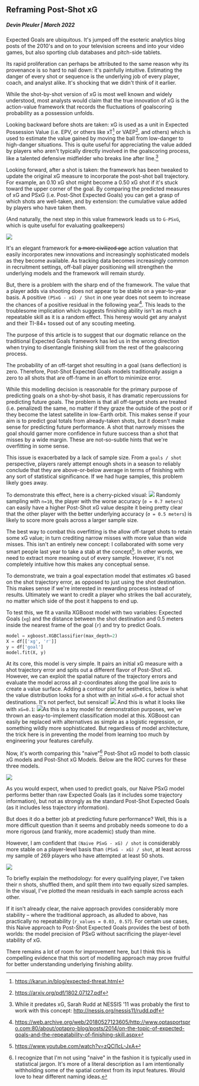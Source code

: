 ## **Reframing Post-Shot xG**

##### **Devin Pleuler | March 2022**

Expected Goals are ubiquitous. It's jumped off the esoteric analytics blog posts of the 2010's and on to your television screens and into your video games, but also sporting club databases and pitch-side tablets. 

Its rapid proliferation can perhaps be attributed to the same reason why its provenance is so hard to nail down: it's painfully intuitive. Estimating the danger of every shot or sequence is the underlying job of every player, coach, and analyst alike. It's shocking that we didn't think of it earlier.

While the shot-by-shot version of xG is most well known and widely understood, most analysts would claim that the true innovation of xG is the action-value framework that records the fluctuations of goalscoring probability as a possession unfolds.

Looking backward before shots are taken: xG is used as a unit in Expected Possession Value (i.e. EPV, or others like xT[^1] or VAEP[^2], and others) which is used to estimate the value gained by moving the ball from low-danger to high-danger situations. This is quite useful for appreciating the value added by players who aren't typically directly involved in the goalscoring process, like a talented defensive midfielder who breaks line after line.[^3] 

[^1]:https://karun.in/blog/expected-threat.html
[^2]: https://arxiv.org/pdf/1802.07127.pdf
[^3]: While it predates xG, Sarah Rudd at NESSIS '11 was probably the first to work with this concept: http://nessis.org/nessis11/rudd.pdf

Looking forward, after a shot is taken: the framework has been tweaked to update the original xG measure to incorporate the post-shot ball trajectory. For example, an 0.10 xG shot might become a 0.50 xG shot if it's stuck toward the upper corner of the goal. By comparing the predicted measures of xG and PSxG (i.e. Post-Shot Expected Goals) you can get a grasp of which shots are well-taken, and by extension: the cumulative value added by players who have taken them.

(And naturally, the next step in this value framework leads us to `G-PSxG`, which is quite useful for evaluating goalkeepers)

![](https://github.com/devinpleuler/research/blob/master/src/xg_value_progression.png)

It's an elegant framework for ~~a more civilized age~~ action valuation that easily incorporates new innovations and increasingly sophisticated models as they become available. As tracking data becomes increasingly common in recruitment settings, off-ball player positioning will strengthen the underlying models and the framework will remain sturdy.

But, there is a problem with the sharp end of the framework. The value that a player adds via shooting does not appear to be stable on a year-to-year basis. A positive `(PSxG - xG) / Shot` in one year does not seem to increase the chances of a positive residual in the following year[^4]. This leads to the troublesome implication which suggests finishing ability isn't as much a repeatable skill as it is a random effect. This heresy would get any analyst and their TI-84+ tossed out of any scouting meeting.

[^4]: https://web.archive.org/web/20180527123605/http://www.optasportspro.com:80/about/optapro-blog/posts/2014/on-the-topic-of-expected-goals-and-the-repeatability-of-finishing-skill.aspx

The purpose of this article is to suggest that our dogmatic reliance on the traditional Expected Goals framework has led us in the wrong direction when trying to disentangle finishing skill from the rest of the goalscoring process.

The probability of an off-target shot resulting in a goal (sans deflection) is zero. Therefore, Post-Shot Expected Goals models traditionally assign a zero to all shots that are off-frame in an effort to minimize error.

While this modelling decision is reasonable for the primary purpose of predicting goals on a shot-by-shot basis, it has dramatic repercussions for predicting future goals. The problem is that all off-target shots are treated (i.e. penalized) the same, no matter if they graze the outside of the post or if they become the latest satellite in low-Earth orbit. This makes sense if your aim is to predict goal totals from already-taken shots, but it doesn't make sense for predicting future performance. A shot that narrowly misses the goal should garner more confidence in future success than a shot that misses by a wide margin. These are not-so-subtle hints that we're overfitting in some sense.

This issue is exacerbated by a lack of sample size. From a `goals / shot` perspective,  players rarely attempt enough shots in a season to reliably conclude that they are above-or-below average in terms of finishing with any sort of statistical significance. If we had huge samples, this problem likely goes away.

To demonstrate this effect, here is a cherry-picked visual:
![](https://github.com/devinpleuler/research/blob/master/src/example.png)
Randomly sampling with `n=10`, the player with the worse accuracy (`σ = 0.7 meters`) can easily have a higher Post-Shot xG value despite it being pretty clear that the other player with the better underlying accuracy (`σ = 0.5 meters`) is likely to score more goals across a larger sample size.

The best way to combat this overfitting is the allow off-target shots to retain some xG value; in turn crediting narrow misses with more value than wide misses. This isn't an entirely new concept: I collaborated with some very smart people last year to take a stab at the concept[^5]. In other words, we need to extract more meaning out of every sample. However, it's not completely intuitive how this makes any conceptual sense.

[^5]: https://www.youtube.com/watch?v=zQCl1cL-JxA

To demonstrate, we train a goal expectation model that estimates xG based on the shot trajectory error, as opposed to just using the shot destination. This makes sense if we're interested in rewarding process instead of results. Ultimately we want to credit a player who strikes the ball accurately, no matter which side of the post it happens to end up.

To test this, we fit a vanilla XGBoost model with two variables: Expected Goals (`xg`) and the distance between the shot destination and 0.5 meters inside the nearest frame of the goal (`r`) and try to predict Goals.

```python
model = xgboost.XGBClassifier(max_depth=2)
X = df[['xg', 'r']]
y = df['goal']
model.fit(X, y)
```

At its core, this model is very simple. It pairs an initial xG measure with a shot trajectory error and spits out a different flavor of Post-Shot xG. However, we can exploit the spatial nature of the trajectory errors and evaluate the model across all z-coordinates along the goal line axis to create a value surface. Adding a contour plot for aesthetics, below is what the value distribution looks for a shot with an initial `xG=0.4` for actual shot destinations. It's not perfect, but sensical!
![](https://github.com/devinpleuler/research/blob/master/src/xg04.png)
And this is what it looks like with `xG=0.1`:
![](https://github.com/devinpleuler/research/blob/master/src/xg01.png)As this is a toy model for demonstration purposes, we've thrown an easy-to-implement classification model at this. XGBoost can easily be replaced with alternatives as simple as a logistic regression, or something wildly more sophisticated. But regardless of model architecture, the trick here is in preventing the model from learning too much by engineering your features carefully.

Now, it's worth comparing this "naive"[^6] Post-Shot xG model to both classic xG models and Post-Shot xG Models. Below are the ROC curves for these three models.

![](https://github.com/devinpleuler/research/blob/master/src/roc.png)

As you would expect, when used to predict goals, our Naive PSxG model performs better than raw Expected Goals (as it includes some trajectory information), but not as strongly as the standard Post-Shot Expected Goals (as it includes less trajectory information).

[^6]: I recognize that I'm not using "naive" in the fashion it is typically used in statistical jargon. It's more of a literal description as I am intentionally withholding some of the spatial context from its input features. Would love to hear different naming ideas.

But does it do a better job at predicting future performance? Well, this is a more difficult question than it seems and probably needs someone to do a more rigorous (and frankly, more academic) study than mine.

However, I am confident that `(Naive PSxG - xG) / shot` is considerably more stable on a player-level basis than  `(PSxG - xG) / shot`, at least across my sample of 269 players who have attempted at least 50 shots.

![](https://github.com/devinpleuler/research/blob/master/src/stability.png)

To briefly explain the methodology: for every qualifying player, I've taken their n shots, shuffled them, and split them into two equally sized samples. In the visual, I've plotted the mean residuals in each sample across each other.

If it isn't already clear, the naive approach provides considerably more stability – where the traditional approach, as alluded to above, has practically no repeatability (`r_values = 0.03, 0.57`). For certain use cases, this Naive approach to Post-Shot Expected Goals provides the best of both worlds: the model precision of PSxG without sacrificing the player-level stability of xG.

There remains a lot of room for improvement here, but I think this is compelling evidence that this sort of modelling approach may prove fruitful for better understanding underlying finishing ability.